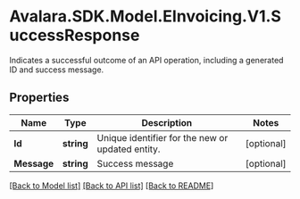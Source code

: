 # Avalara.SDK.Model.EInvoicing.V1.SuccessResponse
Indicates a successful outcome of an API operation, including a generated ID and success message.

## Properties

Name | Type | Description | Notes
------------ | ------------- | ------------- | -------------
**Id** | **string** | Unique identifier for the new or updated entity. | [optional] 
**Message** | **string** | Success message | [optional] 

[[Back to Model list]](../../../README.md#documentation-for-models) [[Back to API list]](../../../README.md#documentation-for-api-endpoints) [[Back to README]](../../../README.md)

